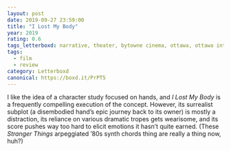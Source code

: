 ```yaml
---
layout: post 
date: 2019-09-27 23:59:00
title: "I Lost My Body"
year: 2019
rating: 0.6
tags_letterboxd: narrative, theater, bytowne cinema, ottawa, ottawa international animation festival, festival, animation
tags:
  - film
  - review
category: Letterboxd
canonical: https://boxd.it/PrPT5
---
```


I like the idea of a character study focused on hands, and <cite>I Lost My Body</cite> is a frequently compelling execution of the concept. However, its surrealist subplot (a disembodied hand’s epic journey back to its owner) is mostly a distraction, its reliance on various dramatic tropes gets wearisome, and its score pushes way too hard to elicit emotions it hasn’t quite earned. (These <cite>Stranger Things</cite> arpeggiated ’80s synth chords thing are really a thing now, huh?)
